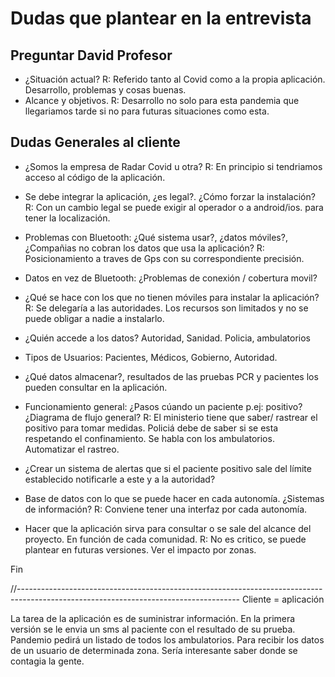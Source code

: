 # Dudas que plantear en la entrevista

## Preguntar David Profesor

- ¿Situación actual?
  R: Referido tanto al Covid como a la propia aplicación. Desarrollo, problemas y cosas buenas.
- Alcance y objetivos.
  R: Desarrollo no solo para esta pandemia que llegariamos tarde si no para futuras situaciones como esta.

## Dudas Generales al cliente

- ¿Somos la empresa de Radar Covid u otra?
  R: En principio si tendriamos acceso al código de la aplicación.

- Se debe integrar la aplicación, ¿es legal?. ¿Cómo forzar la instalación?
  R: Con un cambio legal se puede exigir al operador o a android/ios. para tener la localización. 

- Problemas con Bluetooth: ¿Qué sistema usar?, ¿datos móviles?, ¿Compañias no cobran los datos que usa la aplicación?
  R: Posicionamiento a traves de Gps con su correspondiente precisión.

- Datos en vez de Bluetooth: ¿Problemas de conexión / cobertura movil? 
- ¿Qué se hace con los que no tienen móviles para instalar la aplicación?
  R: Se delegaría a las autoridades. Los recursos son limitados y no se puede obligar a nadie a instalarlo.

- ¿Quién accede a los datos? Autoridad, Sanidad.
  Policia, ambulatorios

- Tipos de Usuarios: Pacientes, Médicos, Gobierno, Autoridad.

- ¿Qué datos almacenar?, resultados de las pruebas PCR y pacientes los pueden consultar en la aplicación.

- Funcionamiento general: ¿Pasos cúando un paciente p.ej: positivo? ¿Diagrama de flujo general?
  R: El ministerio tiene que saber/ rastrear el positivo para tomar medidas. Policiá debe de saber si se esta respetando el confinamiento. Se habla con los ambulatorios. Automatizar el rastreo. 

- ¿Crear un sistema de alertas que si el paciente positivo sale del límite establecido notificarle a este y a la autoridad?

- Base de datos con lo que se puede hacer en cada autonomía. ¿Sistemas de información?
  R: Conviene tener una interfaz por cada autonomía.

- Hacer que la aplicación sirva para consultar o se sale del alcance del proyecto. En función de cada comunidad.
  R: No es critico, se puede plantear en futuras versiones. Ver el impacto por zonas.

Fin

//-------------------------------------------------------------------------------------------------------------------------------------
Cliente = aplicación

La tarea de la aplicación es de suministrar información.
En la primera versión se le envia un sms al paciente con el resultado de su prueba.
Pandemio pedirá un listado de todos los ambulatorios. Para recibir los datos de un usuario de determinada zona.
Sería interesante saber donde se contagia la gente.





